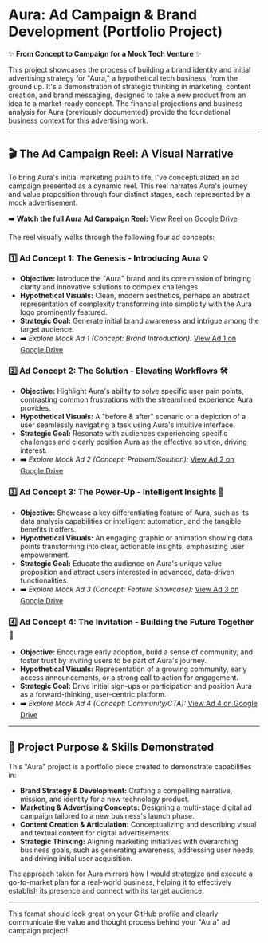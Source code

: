 # Aura: Ad Campaign & Brand Development (Portfolio Project)

✨ **From Concept to Campaign for a Mock Tech Venture** ✨

This project showcases the process of building a brand identity and initial advertising strategy for "Aura," a hypothetical tech business, from the ground up. It's a demonstration of strategic thinking in marketing, content creation, and brand messaging, designed to take a new product from an idea to a market-ready concept. The financial projections and business analysis for Aura (previously documented) provide the foundational business context for this advertising work.

---

## 🎬 The Ad Campaign Reel: A Visual Narrative

To bring Aura's initial marketing push to life, I've conceptualized an ad campaign presented as a dynamic reel. This reel narrates Aura's journey and value proposition through four distinct stages, each represented by a mock advertisement.

➡️ **Watch the full Aura Ad Campaign Reel:** [View Reel on Google Drive](https://drive.google.com/file/d/1-r2X4v4gdbrNvlVtEzT1zw-j5rBknhuM/view?usp=drive_link)

The reel visually walks through the following four ad concepts:

### 1️⃣ Ad Concept 1: The Genesis - Introducing Aura 💡
* **Objective:** Introduce the "Aura" brand and its core mission of bringing clarity and innovative solutions to complex challenges.
* **Hypothetical Visuals:** Clean, modern aesthetics, perhaps an abstract representation of complexity transforming into simplicity with the Aura logo prominently featured.
* **Strategic Goal:** Generate initial brand awareness and intrigue among the target audience.
* ➡️ *Explore Mock Ad 1 (Concept: Brand Introduction):* [View Ad 1 on Google Drive](https://drive.google.com/file/d/1-vtjykOxavgSH7s4l_ceNEwnQBYXfDvA/view?usp=drive_link)

### 2️⃣ Ad Concept 2: The Solution - Elevating Workflows 🛠️
* **Objective:** Highlight Aura's ability to solve specific user pain points, contrasting common frustrations with the streamlined experience Aura provides.
* **Hypothetical Visuals:** A "before & after" scenario or a depiction of a user seamlessly navigating a task using Aura's intuitive interface.
* **Strategic Goal:** Resonate with audiences experiencing specific challenges and clearly position Aura as the effective solution, driving interest.
* ➡️ *Explore Mock Ad 2 (Concept: Problem/Solution):* [View Ad 2 on Google Drive](https://drive.google.com/file/d/10G3jl2rnSo6EP0a4ShGwNBdE1xSiBK8y/view?usp=drive_link)

### 3️⃣ Ad Concept 3: The Power-Up - Intelligent Insights 🧠
* **Objective:** Showcase a key differentiating feature of Aura, such as its data analysis capabilities or intelligent automation, and the tangible benefits it offers.
* **Hypothetical Visuals:** An engaging graphic or animation showing data points transforming into clear, actionable insights, emphasizing user empowerment.
* **Strategic Goal:** Educate the audience on Aura's unique value proposition and attract users interested in advanced, data-driven functionalities.
* ➡️ *Explore Mock Ad 3 (Concept: Feature Showcase):* [View Ad 3 on Google Drive](https://drive.google.com/file/d/10CZRq-RYKRcnhHKC1LuyM7T8RBuk8FLq/view?usp=drive_link)

### 4️⃣ Ad Concept 4: The Invitation - Building the Future Together 🤝
* **Objective:** Encourage early adoption, build a sense of community, and foster trust by inviting users to be part of Aura's journey.
* **Hypothetical Visuals:** Representation of a growing community, early access announcements, or a strong call to action for engagement.
* **Strategic Goal:** Drive initial sign-ups or participation and position Aura as a forward-thinking, user-centric platform.
* ➡️ *Explore Mock Ad 4 (Concept: Community/CTA):* [View Ad 4 on Google Drive](https://drive.google.com/file/d/106dJYyrqVZxxChD8YwD2KAJs5t710A6h/view?usp=drive_link)

---

## 🚀 Project Purpose & Skills Demonstrated

This "Aura" project is a portfolio piece created to demonstrate capabilities in:

* **Brand Strategy & Development:** Crafting a compelling narrative, mission, and identity for a new technology product.
* **Marketing & Advertising Concepts:** Designing a multi-stage digital ad campaign tailored to a new business's launch phase.
* **Content Creation & Articulation:** Conceptualizing and describing visual and textual content for digital advertisements.
* **Strategic Thinking:** Aligning marketing initiatives with overarching business goals, such as generating awareness, addressing user needs, and driving initial user acquisition.

The approach taken for Aura mirrors how I would strategize and execute a go-to-market plan for a real-world business, helping it to effectively establish its presence and connect with its target audience.

---

This format should look great on your GitHub profile and clearly communicate the value and thought process behind your "Aura" ad campaign project!
